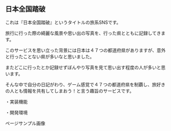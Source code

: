 ## 日本全国踏破
これは『日本全国踏破』というタイトルの旅系SNSです。

旅行に行った際の綺麗な風景や思い出の写真を、行った県とともに記録してきます。

このサービスを思い立った背景には日本は４７つの都道府県がありますが、意外と行ったことない県が多いなと思いました。

またどこに行ったとか記録せずぼんやり写真を見て思い出す程度の人が多いと思います。

そんな中で自分の日記がわり、ゲーム感覚で４７つの都道府県を制覇し、旅好きの人とも情報を共有してしまおう！と言う趣旨のサービスです。


・実装機能

・開発環境

ページサンプル画像
